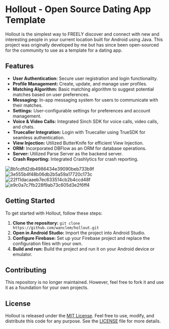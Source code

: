 # Hollout - Open Source Dating App Template


Hollout is the simplest way to FREELY discover and connect with new and interesting people in your current location built for Android using Java. This project was originally developed by me but has since been open-sourced for the community to use as a template for a dating app.

## Features

- **User Authentication:** Secure user registration and login functionality.
- **Profile Management:** Create, update, and manage user profiles.
- **Matching Algorithm:** Basic matching algorithm to suggest potential matches based on user preferences.
- **Messaging:** In-app messaging system for users to communicate with their matches.
- **Settings:** User-configurable settings for preferences and account management.
- **Voice & Video Calls:** Integrated Sinch SDK for voice calls, video calls, and chats.
- **Truecaller Integration:** Login with Truecaller using TrueSDK for seamless authentication.
- **View Injection:** Utilized ButterKnife for efficient View Injection.
- **ORM:** Incorporated DBFlow as an ORM for database operations.
- **Server:** Utilized Parse Server as the backend server.
- **Crash Reporting:** Integrated Crashlytics for crash reporting.

![8b1cdfd2db4986434e39090beb733b9f](https://github.com/wanclem/hollout/assets/11647278/5f6bd949-116e-4b16-90b5-6a5e87e9bf0a)
![3e555b4f48b06db2b5a59a17720c173c](https://github.com/wanclem/hollout/assets/11647278/87f48b0b-ba4c-472d-89bd-9c83c5ebc568)
![22f11dacaaeb7ec633514cb2b4ccd48f](https://github.com/wanclem/hollout/assets/11647278/bd070c9f-2c07-4081-a407-cd923543e2ab)
![e9c0a7c7fb228f9ab73c605d3e2f6ff4](https://github.com/wanclem/hollout/assets/11647278/d6a7a1a3-1590-488e-ae2d-98d9e9185ca3)

## Getting Started

To get started with Hollout, follow these steps:

1. **Clone the repository:** `git clone https://github.com/wanclem/hollout.git`
2. **Open in Android Studio:** Import the project into Android Studio.
3. **Configure Firebase:** Set up your Firebase project and replace the configuration files with your own.
4. **Build and run:** Build the project and run it on your Android device or emulator.

## Contributing

This repository is no longer maintained. However, feel free to fork it and use it as a foundation for your own projects.

## License

Hollout is released under the [MIT License](https://opensource.org/licenses/MIT). Feel free to use, modify, and distribute this code for any purpose. See the [LICENSE](LICENSE) file for more details.

